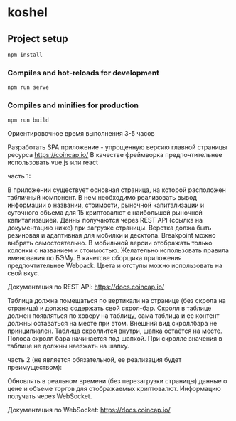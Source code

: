 # koshel

## Project setup
```
npm install
```

### Compiles and hot-reloads for development
```
npm run serve
```

### Compiles and minifies for production
```
npm run build
```

Ориентировочное время выполнения 3-5 часов

Разработать SPA приложение - упрощенную версию главной страницы ресурса https://coincap.io/
В качестве фреймворка предпочтительнее использовать vue.js или react


часть 1:

В приложении существует основная страница, на которой расположен табличный компонент.
В нем необходимо реализовать вывод информации о названии, стоимости, рыночной капитализации и суточного объема для 15 криптовалют с наибольшей рыночной капитализацией.
Данны получаются через REST API (ссылка на документацию ниже) при загрузке страницы.
Верстка должа быть резиновая и адаптивная для мобилки и десктопа. Breakpoint можно выбрать самостоятельно.
В мобильной версии отображать только колонки с названием и стоимостью.
Желательно использовать правила именования по БЭМу.
В качетсве сборщика приложения предпочтительнее Webpack.
Цвета и отступы можно использовать на свой вкус.

Документация по REST API: https://docs.coincap.io/


Таблица должна помещаться по вертикали на странице (без скрола на страница) и должна содержать свой скрол-бар.
Скролл в таблице должен появляться по ховеру на таблицу, сама таблица и ее контент должны оставаться на месте при этом.
Внешний вид скроллбара не принципиален. Таблица скроллится внутри, шапка остаётся на месте.
Полоса скролл бара начинается под шапкой. При скролле значения в таблице не должны наезжать на шапку.


часть 2 (не является обязательной, ее реализация будет преимуществом):

Обновлять в реальном времени (без перезагрузки страницы) данные о цене и объеме торгов для отображаемых криптовалют.
Информацию получать через WebSocket.

Документация по WebSocket: https://docs.coincap.io/


